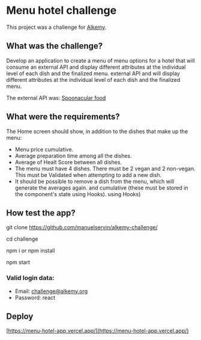 # Menu hotel challenge

This project was a challenge for [Alkemy](https://www.alkemy.org/).

## What was the challenge?

Develop an application to create a menu of menu options for a hotel that will consume an external API and display different attributes at the individual level of each dish and the finalized menu.
external API and will display different attributes at the individual level of each dish and the finalized menu.

The external API was: [Spoonacular food](https://spoonacular.com/food-api)

## What were the requirements?

The Home screen should show, in addition to the dishes that make up the menu:

- Menu price cumulative.
- Average preparation time among all the dishes.
- Average of Healt Score between all dishes.
- The menu must have 4 dishes. There must be 2 vegan and 2 non-vegan. This must be
  Validated when attempting to add a new dish.
- It should be possible to remove a dish from the menu, which will generate the averages again.
  and cumulative (these must be stored in the component's state using Hooks).
  using Hooks)

## How test the app?

git clone https://github.com/manuelservin/alkemy-challenge/

cd challenge

npm i or npm install

npm start

### Valid login data:

- Email: challenge@alkemy.org
- Password: react

## Deploy

[https://menu-hotel-app.vercel.app/](https://menu-hotel-app.vercel.app/)
